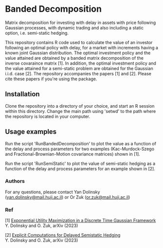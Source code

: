 # Banded Decomposition
Matrix decomposition for investing with delay in assets with price following Gaussian processes, with dynamic trading and 
also including a static option, i.e. semi-static hedging. 

This repository contains R code used to calculate the value of an investor following an optimal policy with delay, 
for a market with increments having a known joint Gaussian distribution. 
The optimal investment policy and the value attained are obtained by a banded matrix decomposition of the inverse covaraince matrix [1].
In addition, the optimal investment policy and the value attained for a semi-static problem are obtained for the Gaussian i.i.d. case [2].
The repository accompanies the papers [1] and [2]. Please cite these papers if you're using the package. 

## Installation
Clone the repository into a directory of your choice, and start an R session within this directory. 
Change the main path using 'setwd' to the path where the repository is located in your computer. 

## Usage examples 
Run the script 'RunBandedDecomposition' to plot the value as a function of the delay and process parameters for 
two examples (Kac-Murdock-Szego and Fractional-Brownian-Motion covariance matrices) shown in [1]. 

Run the script 'RunSemiStatic' to plot the value of semi-static hedging as a function of the delay and process parameters for an example
shown in [2].

### Authors
For any questions, please contact Yan Dolinsky (yan.dolinsky@mail.huji.ac.il) or Or Zuk (or.zuk@mail.huji.ac.il)


### Ref
[1] [Exponential Utility Maximization in a Discrete Time Gaussian Framework](https://arxiv.org/abs/2305.18136) <br>
Y. Dolinsky and O. Zuk, arXiv (2023)<br>

[2] [Explicit Computations for Delayed Semistatic Hedging](https://arxiv.org/abs/2308.10550) <br>
Y. Dolinsky and O. Zuk, arXiv (2023)<br>
 

